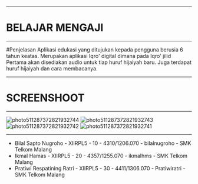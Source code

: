 ***
# **BELAJAR MENGAJI**
***
#Penjelasan
Aplikasi edukasi yang ditujukan kepada pengguna berusia 6 tahun keatas.
Merupakan aplikasi Iqro' digital dimana pada Iqro' jilid Pertama akan disediakan audio untuk tiap huruf hijaiyah baru.
Juga terdapat huruf hijaiyah dan cara membacanya.
***
# **SCREENSHOOT**
***
![photo511287372821932744](https://cloud.githubusercontent.com/assets/22608303/20464735/997ff4bc-af7f-11e6-9e7e-6550b4d1a90c.jpg)
![photo511287372821932743](https://cloud.githubusercontent.com/assets/22608303/20464734/997cad3e-af7f-11e6-9de3-ee5818caffb1.jpg)
![photo511287372821932742](https://cloud.githubusercontent.com/assets/22608303/20464733/997b950c-af7f-11e6-8ee7-404543b2c969.jpg)
![photo511287372821932741](https://cloud.githubusercontent.com/assets/22608303/20464732/9977795e-af7f-11e6-90a7-cd125ef2732b.jpg)



***

* Bilal Sapto Nugroho       - XIIRPL5 - 10 - 4310/1206.070 - bilalnugroho - SMK Telkom Malang
* Ikmal Hamas               - XIIRPL5 - 20 - 4357/1255.070 - ikmalhms     - SMK Telkom Malang
* Pratiwi Respatining Ratri - XIIRPL5 - 30 - 4411/1306.070 - Pratiwiratri - SMK Telkom Malang
